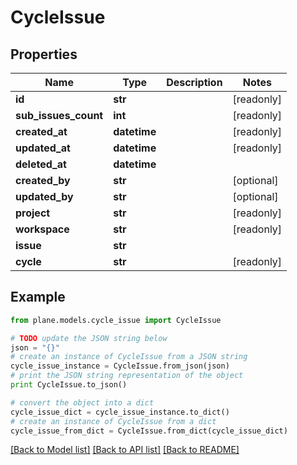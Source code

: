 # CycleIssue


## Properties
Name | Type | Description | Notes
------------ | ------------- | ------------- | -------------
**id** | **str** |  | [readonly] 
**sub_issues_count** | **int** |  | [readonly] 
**created_at** | **datetime** |  | [readonly] 
**updated_at** | **datetime** |  | [readonly] 
**deleted_at** | **datetime** |  | 
**created_by** | **str** |  | [optional] 
**updated_by** | **str** |  | [optional] 
**project** | **str** |  | [readonly] 
**workspace** | **str** |  | [readonly] 
**issue** | **str** |  | 
**cycle** | **str** |  | [readonly] 

## Example

```python
from plane.models.cycle_issue import CycleIssue

# TODO update the JSON string below
json = "{}"
# create an instance of CycleIssue from a JSON string
cycle_issue_instance = CycleIssue.from_json(json)
# print the JSON string representation of the object
print CycleIssue.to_json()

# convert the object into a dict
cycle_issue_dict = cycle_issue_instance.to_dict()
# create an instance of CycleIssue from a dict
cycle_issue_from_dict = CycleIssue.from_dict(cycle_issue_dict)
```
[[Back to Model list]](../README.md#documentation-for-models) [[Back to API list]](../README.md#documentation-for-api-endpoints) [[Back to README]](../README.md)


